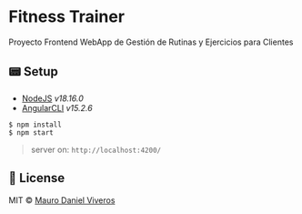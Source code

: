 # Fitness Trainer
Proyecto Frontend WebApp de Gestión de Rutinas y Ejercicios para Clientes


## 📟 Setup
- [NodeJS](https://nodejs.org) _v18.16.0_
- [AngularCLI](https://angular.io) _v15.2.6_

```
$ npm install
$ npm start
```

> server on: `http://localhost:4200/`

## 📜 License
MIT © [Mauro Daniel Viveros](https://github.com/maurodviveros)